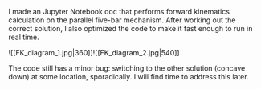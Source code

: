 I made an Jupyter Notebook doc that performs forward kinematics calculation on the parallel five-bar mechanism. After working out the correct solution, I also optimized the code to make it fast enough to run in real time.

![[FK_diagram_1.jpg|360]]![[FK_diagram_2.jpg|540]]

The code still has a minor bug: switching to the other solution (concave down) at some location, sporadically. I will find time to address this later.